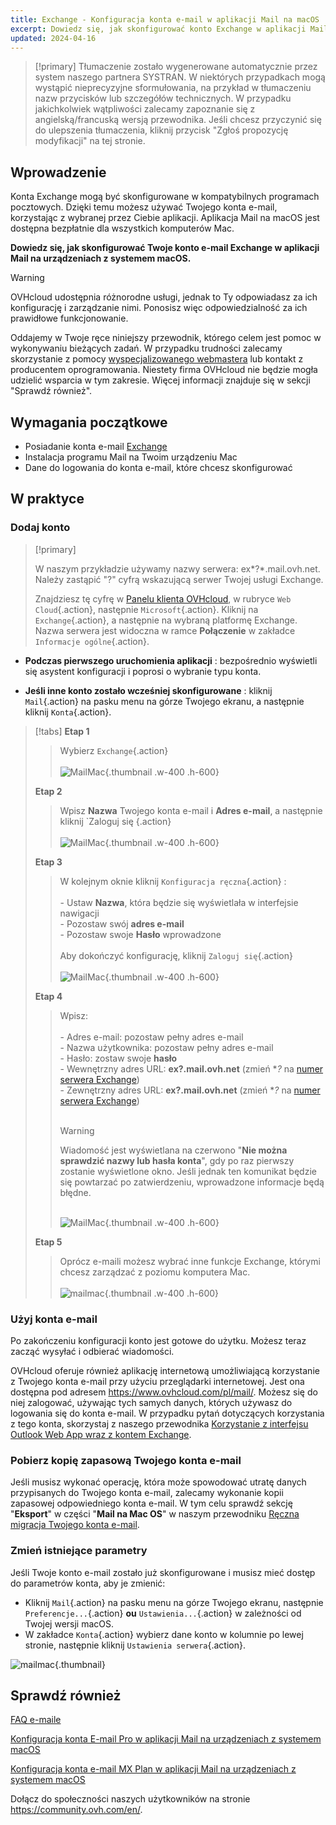 ```yaml
---
title: Exchange - Konfiguracja konta e-mail w aplikacji Mail na macOS
excerpt: Dowiedz się, jak skonfigurować konto Exchange w aplikacji Mail na macOS
updated: 2024-04-16
---
```


<style>
.w-400 {
  max-width:400px !important;
}
.h-600 {
  max-height:600px !important;
}
</style>

> [!primary]
> Tłumaczenie zostało wygenerowane automatycznie przez system naszego partnera SYSTRAN. W niektórych przypadkach mogą wystąpić nieprecyzyjne sformułowania, na przykład w tłumaczeniu nazw przycisków lub szczegółów technicznych. W przypadku jakichkolwiek wątpliwości zalecamy zapoznanie się z angielską/francuską wersją przewodnika. Jeśli chcesz przyczynić się do ulepszenia tłumaczenia, kliknij przycisk "Zgłoś propozycję modyfikacji" na tej stronie.
>

## Wprowadzenie

Konta Exchange mogą być skonfigurowane w  kompatybilnych programach pocztowych.  Dzięki temu możesz używać Twojego konta e-mail, korzystając z wybranej przez Ciebie aplikacji. Aplikacja Mail na macOS jest dostępna bezpłatnie dla wszystkich komputerów Mac.

**Dowiedz się, jak skonfigurować Twoje konto e-mail Exchange w aplikacji Mail na urządzeniach z systemem macOS.**

> [!warning]
>
> OVHcloud udostępnia różnorodne usługi, jednak to Ty odpowiadasz za ich konfigurację i zarządzanie nimi. Ponosisz więc odpowiedzialność za ich prawidłowe funkcjonowanie.
> 
> Oddajemy w Twoje ręce niniejszy przewodnik, którego celem jest pomoc w wykonywaniu bieżących zadań. W przypadku trudności zalecamy skorzystanie z pomocy [wyspecjalizowanego webmastera](/links/partner) lub kontakt z producentem oprogramowania. Niestety firma OVHcloud nie będzie mogła udzielić wsparcia w tym zakresie. Więcej informacji znajduje się w sekcji "Sprawdź również".
> 

## Wymagania początkowe

- Posiadanie konta e-mail [Exchange](/links/web/emails-hosted-exchange)
- Instalacja programu Mail na Twoim urządzeniu Mac
- Dane do logowania do konta e-mail, które chcesz skonfigurować

## W praktyce

### Dodaj konto <a name="addaccount"></a>

> [!primary]
>
> W naszym przykładzie używamy nazwy serwera: ex*?*.mail.ovh.net. Należy zastąpić "?" cyfrą wskazującą serwer Twojej usługi Exchange.
>
> Znajdziesz tę cyfrę w [Panelu klienta OVHcloud](/links/manager), w rubryce `Web Cloud`{.action}, następnie `Microsoft`{.action}.
> Kliknij na `Exchange`{.action}, a następnie na wybraną platformę Exchange. Nazwa serwera jest widoczna w ramce **Połączenie** w zakładce `Informacje ogólne`{.action}.
>

- **Podczas pierwszego uruchomienia aplikacji** : bezpośrednio wyświetli się asystent konfiguracji i poprosi o wybranie typu konta.

- **Jeśli inne konto zostało wcześniej skonfigurowane** : kliknij `Mail`{.action} na pasku menu na górze Twojego ekranu, a następnie kliknij `Konta`{.action}.

> [!tabs]
> **Etap 1**
>> Wybierz `Exchange`{.action}<br><br>
>> ![MailMac](images/mail-mac-exchange01.png){.thumbnail .w-400 .h-600}
>>
> **Etap 2**
>> Wpisz **Nazwa** Twojego konta e-mail i **Adres e-mail**, a następnie kliknij `Zaloguj się {.action} <br><br>
>> ![MailMac](images/mail-mac-exchange02.png){.thumbnail .w-400 .h-600}
>>
> **Etap 3**
>> W kolejnym oknie kliknij `Konfiguracja ręczna`{.action} : <br><br>- Ustaw **Nazwa**, która będzie się wyświetlała w interfejsie nawigacji <br>- Pozostaw swój **adres e-mail**<br>- Pozostaw swoje **Hasło** wprowadzone <br><br>Aby dokończyć konfigurację, kliknij `Zaloguj się`{.action} <br><br>
>> ![MailMac](images/mail-mac-exchange03.png){.thumbnail .w-400 .h-600}
>>
> **Etap 4**
>> Wpisz: <br><br>- Adres e-mail: pozostaw pełny adres e-mail<br>- Nazwa użytkownika: pozostaw pełny adres e-mail <br>- Hasło: zostaw swoje **hasło**<br> - Wewnętrzny adres URL: **ex?.mail.ovh.net** (zmień **?* na [numer serwera Exchange](#addaccount))<br>- Zewnętrzny adres URL: **ex?.mail.ovh.net** (zmień **?* na [numer serwera Exchange](#addaccount))<br><br>
>>
>> > [!warning]
>> >
> > > Wiadomość jest wyświetlana na czerwono "**Nie można sprawdzić nazwy lub hasła konta**", gdy po raz pierwszy zostanie wyświetlone okno. Jeśli jednak ten komunikat będzie się powtarzać po zatwierdzeniu, wprowadzone informacje będą błędne.<br><br>
>>
>> ![MailMac](images/mail-mac-exchange04.png){.thumbnail .w-400 .h-600}
>>
> **Etap 5**
>> Oprócz e-maili możesz wybrać inne funkcje Exchange, którymi chcesz zarządzać z poziomu komputera Mac. <br><br>![mailmac](images/mail-mac-exchange05.png){.thumbnail .w-400 .h-600}

### Użyj konta e-mail

Po zakończeniu konfiguracji konto jest gotowe do użytku. Możesz teraz zacząć wysyłać i odbierać wiadomości.

OVHcloud oferuje również aplikację internetową umożliwiającą korzystanie z Twojego konta e-mail przy użyciu przeglądarki internetowej. Jest ona dostępna pod adresem <https://www.ovhcloud.com/pl/mail/>. Możesz się do niej zalogować, używając tych samych danych, których używasz do logowania się do konta e-mail. W przypadku pytań dotyczących korzystania z tego konta, skorzystaj z naszego przewodnika [Korzystanie z interfejsu Outlook Web App wraz z kontem Exchange](/pages/web_cloud/email_and_collaborative_solutions/using_the_outlook_web_app_webmail/email_owa).

### Pobierz kopię zapasową Twojego konta e-mail

Jeśli musisz wykonać operację, która może spowodować utratę danych przypisanych do Twojego konta e-mail, zalecamy wykonanie kopii zapasowej odpowiedniego konta e-mail. W tym celu sprawdź sekcję "**Eksport**" w części "**Mail na Mac OS**" w naszym przewodniku [Ręczna migracja Twojego konta e-mail](/pages/web_cloud/email_and_collaborative_solutions/migrating/manual_email_migration#eksport).

### Zmień istniejące parametry

Jeśli Twoje konto e-mail zostało już skonfigurowane i musisz mieć dostęp do parametrów konta, aby je zmienić:

- Kliknij `Mail`{.action} na pasku menu na górze Twojego ekranu, następnie `Preferencje...`{.action} **ou** `Ustawienia...`{.action} w zależności od Twojej wersji macOS.
- W zakładce `Konta`{.action} wybierz dane konto w kolumnie po lewej stronie, następnie kliknij `Ustawienia serwera`{.action}.

![mailmac](images/mail-mac-exchange05.png){.thumbnail}

## Sprawdź również

[FAQ e-maile](/pages/web_cloud/email_and_collaborative_solutions/mx_plan/faq-emails)

[Konfiguracja konta E-mail Pro w aplikacji Mail na urządzeniach z systemem macOS](/pages/web_cloud/email_and_collaborative_solutions/email_pro/how_to_configure_mail_macos)

[Konfiguracja konta e-mail MX Plan w aplikacji Mail na urządzeniach z systemem macOS](/pages/web_cloud/email_and_collaborative_solutions/mx_plan/how_to_configure_mail_macos)

Dołącz do społeczności naszych użytkowników na stronie <https://community.ovh.com/en/>.
